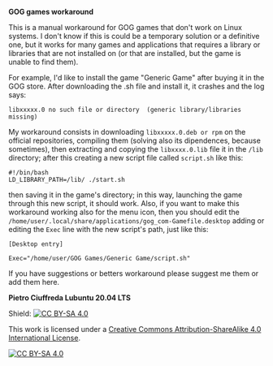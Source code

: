 **GOG games workaround**

This is a manual workaround for GOG games that don't work on Linux systems. I don't know if this is could be a temporary solution or a definitive one, but it works for many games and applications that requires a library or libraries that are not installed on (or that are installed, but the game is unable to find them).

For example, I'd like to install the game "Generic Game" after buying it in the GOG store. After downloading the .sh file and install it, it crashes and the log says:

`libxxxxx.0 no such file or directory  (generic library/libraries missing)`

My workaround consists in downloading `libxxxxx.0.deb or rpm` on the official repositories, compiling them (solving also its dipendences, because sometimes), then extracting and copying the `libxxxx.0.lib` file it in the `/lib` directory; after this creating a new script file called `script.sh` like this:

```
#!/bin/bash
LD_LIBRARY_PATH=/lib/ ./start.sh
```
then saving it in the game's directory; in this way, launching the game through this new script, it should work.
Also, if you want to make this workaround working also for the menu icon, then you should edit the `/home/user/.local/share/applications/gog_com-Gamefile.desktop` adding or editing the `Exec` line with the new script's path, just like this:
```
[Desktop entry]

Exec="/home/user/GOG Games/Generic Game/script.sh"
```



If you have suggestions or betters workaround please suggest me them or add them here.


**Pietro Ciuffreda
Lubuntu 20.04 LTS**


Shield: [![CC BY-SA 4.0][cc-by-sa-shield]][cc-by-sa]

This work is licensed under a [Creative Commons Attribution-ShareAlike 4.0
International License][cc-by-sa].

[![CC BY-SA 4.0][cc-by-sa-image]][cc-by-sa]

[cc-by-sa]: http://creativecommons.org/licenses/by-sa/4.0/
[cc-by-sa-image]: https://licensebuttons.net/l/by-sa/4.0/88x31.png
[cc-by-sa-shield]: https://img.shields.io/badge/License-CC%20BY--SA%204.0-lightgrey.svg
